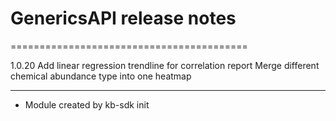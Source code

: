 # GenericsAPI release notes
=========================================

1.0.20
Add linear regression trendline for correlation report
Merge different chemical abundance type into one heatmap

-----
* Module created by kb-sdk init
